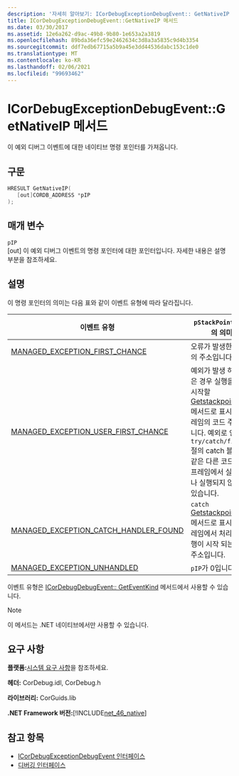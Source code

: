 ```yaml
---
description: '자세히 알아보기: ICorDebugExceptionDebugEvent:: GetNativeIP 메서드'
title: ICorDebugExceptionDebugEvent::GetNativeIP 메서드
ms.date: 03/30/2017
ms.assetid: 12e6a262-d9ac-49b8-9b80-1e653a2a3819
ms.openlocfilehash: 89bda36efc59e2462634c3d8a3a5835c9d4b3354
ms.sourcegitcommit: ddf7edb67715a5b9a45e3dd44536dabc153c1de0
ms.translationtype: MT
ms.contentlocale: ko-KR
ms.lasthandoff: 02/06/2021
ms.locfileid: "99693462"
---
```

# <a name="icordebugexceptiondebugeventgetnativeip-method"></a>ICorDebugExceptionDebugEvent::GetNativeIP 메서드

이 예외 디버그 이벤트에 대한 네이티브 명령 포인터를 가져옵니다.  
  
## <a name="syntax"></a>구문  
  
```cpp  
HRESULT GetNativeIP(  
   [out]CORDB_ADDRESS *pIP  
);  
```  
  
## <a name="parameters"></a>매개 변수  

 `pIP`  
 [out] 이 예외 디버그 이벤트의 명령 포인터에 대한 포인터입니다. 자세한 내용은 설명 부분을 참조하세요.  
  
## <a name="remarks"></a>설명  

 이 명령 포인터의 의미는 다음 표와 같이 이벤트 유형에 따라 달라집니다.  
  
|이벤트 유형|`pStackPointer` 값의 의미|  
|----------------|--------------------------------------|  
|[MANAGED_EXCEPTION_FIRST_CHANCE](cordebugrecordformat-enumeration.md)|오류가 발생한 명령의 주소입니다.|  
|[MANAGED_EXCEPTION_USER_FIRST_CHANCE](cordebugrecordformat-enumeration.md)|예외가 발생 하지 않은 경우 실행을 다시 시작할 [Getstackpointer](icordebugexceptiondebugevent-getstackpointer-method.md) 메서드로 표시 된 프레임의 코드 주소입니다. 예외로 인해 `try/catch/finally` 절의 catch 블록과 같은 다른 코드가 이 프레임에서 실행되거나 실행되지 않을 수 있습니다.|  
|[MANAGED_EXCEPTION_CATCH_HANDLER_FOUND](cordebugrecordformat-enumeration.md)|`catch` [Getstackpointer](icordebugexceptiondebugevent-getstackpointer-method.md) 메서드로 표시 된 프레임에서 처리기 실행이 시작 되는 코드 주소입니다.|  
|[MANAGED_EXCEPTION_UNHANDLED](cordebugrecordformat-enumeration.md)|`pIP`가 0입니다.|  
  
 이벤트 유형은 [ICorDebugDebugEvent:: GetEventKind](icordebugdebugevent-geteventkind-method.md) 메서드에서 사용할 수 있습니다.  
  
> [!NOTE]
> 이 메서드는 .NET 네이티브에서만 사용할 수 있습니다.  
  
## <a name="requirements"></a>요구 사항  

 **플랫폼:**[시스템 요구 사항](../../get-started/system-requirements.md)을 참조하세요.  
  
 **헤더:** CorDebug.idl, CorDebug.h  
  
 **라이브러리:** CorGuids.lib  
  
 **.NET Framework 버전:**[!INCLUDE[net_46_native](../../../../includes/net-46-native-md.md)]  
  
## <a name="see-also"></a>참고 항목

- [ICorDebugExceptionDebugEvent 인터페이스](icordebugexceptiondebugevent-interface.md)
- [디버깅 인터페이스](debugging-interfaces.md)
